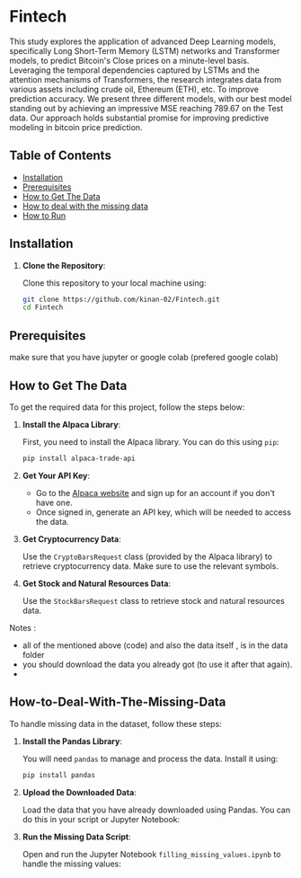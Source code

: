 # Fintech

This study explores the application of advanced Deep Learning models, specifically Long Short-Term Memory (LSTM) networks and Transformer models, to predict Bitcoin's Close prices on a minute-level basis. Leveraging the temporal dependencies captured by LSTMs and the attention mechanisms of Transformers, the research integrates data from various assets including crude oil, Ethereum (ETH), etc. To improve prediction accuracy. We present three different models, with our best model standing out by achieving an impressive MSE reaching 789.67 on the Test data. Our approach holds substantial promise for improving predictive modeling in bitcoin price prediction.

## Table of Contents

- [Installation](#installation)
- [Prerequisites](#Prerequisites)
- [How to Get The Data](#How-to-Get-The-Data)
- [How to deal with the missing data](#How-to-Deal-With-The-Missing-Data)
- [How to Run](#how-to-run)

## Installation

1. **Clone the Repository**:

   Clone this repository to your local machine using:

   ```sh
   git clone https://github.com/kinan-02/Fintech.git
   cd Fintech
   
## Prerequisites

make sure that you have jupyter or google colab (prefered google colab) 

## How to Get The Data
To get the required data for this project, follow the steps below:

1. **Install the Alpaca Library**:

   First, you need to install the Alpaca library. You can do this using `pip`:

   ```sh
   pip install alpaca-trade-api
   ```

2. **Get Your API Key**:

   - Go to the [Alpaca website](https://alpaca.markets/) and sign up for an account if you don't have one.
   - Once signed in, generate an API key, which will be needed to access the data.

3. **Get Cryptocurrency Data**:

   Use the `CryptoBarsRequest` class (provided by the Alpaca library) to retrieve cryptocurrency data. Make sure to use the relevant symbols. 

4. **Get Stock and Natural Resources Data**:

   Use the `StockBarsRequest` class to retrieve stock and natural resources data.

Notes : 
- all of the mentioned above (code) and also the data itself , is in the data folder
- you should download the data you already got (to use it after that again).
- 
## How-to-Deal-With-The-Missing-Data
To handle missing data in the dataset, follow these steps:

1. **Install the Pandas Library**:

   You will need `pandas` to manage and process the data. Install it using:

   ```sh
   pip install pandas
   ```

2. **Upload the Downloaded Data**:

   Load the data that you have already downloaded using Pandas. You can do this in your script or Jupyter Notebook:


3. **Run the Missing Data Script**:

   Open and run the Jupyter Notebook `filling_missing_values.ipynb` to handle the missing values:


